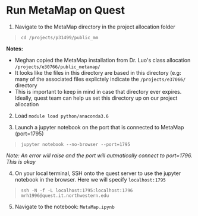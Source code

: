 # Run MetaMap on Quest

1. Navigate to the MetaMap directory in the project allocation folder

> `cd /projects/p31499/public_mm`

**Notes:** 
* Meghan copied the MetaMap installation from Dr. Luo's class allocation `/projects/e30766/public_metamap/`
* It looks like the files in this directory are based in this directory (e.g: many of the associated files explictely indicate the `/projects/e37066/` directory
* This is important to keep in mind in case that directory ever expires. Ideally, quest team can help us set this directory up on our project allocation

2. Load `module load python/anaconda3.6`

3. Launch a jupyter notebook on the port that is connected to MetaMap (port=1795)

> `jupyter notebook --no-browser --port=1795`

*Note: An error will raise and the port will autmatically connect to port=1796. This is okay*

4. On your local terminal, SSH onto the quest server to use the jupyter notebook in the browser. Here we will specify `localhost:1795`

> `ssh -N -f -L localhost:1795:localhost:1796 mrh1996@quest.it.northwestern.edu`

5. Navigate to the notebook: `MetaMap.ipynb`
